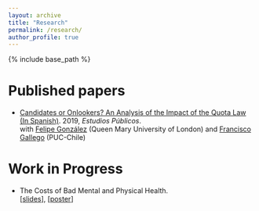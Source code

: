 ```yaml
---
layout: archive
title: "Research"
permalink: /research/
author_profile: true
---
```


{% include base_path %}


Published papers
======
  * [Candidates or Onlookers? An Analysis of the Impact of the Quota Law (In Spanish)](https://www.estudiospublicos.cl/index.php/cep/article/view/21/26). 2019, *Estudios Públicos*. \
with [Felipe González](https://fagonza4.github.io/) (Queen Mary University of London) and [Francisco Gallego](https://sites.google.com/view/franciscoagallego) (PUC-Chile)

Work in Progress
======
  * The Costs of Bad Mental and Physical Health.<br>
[[slides]()], [[poster]()]
